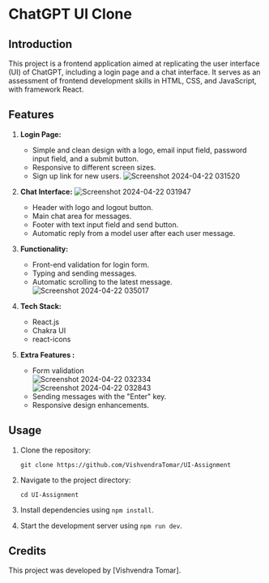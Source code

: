 # ChatGPT UI Clone

## Introduction
This project is a frontend application aimed at replicating the user interface (UI) of ChatGPT, including a login page and a chat interface. It serves as an assessment of frontend development skills in HTML, CSS, and JavaScript, with framework React.

## Features
1. **Login Page:**
    - Simple and clean design with a logo, email input field, password input field, and a submit button.
    - Responsive to different screen sizes.
    - Sign up link for new users.
![Screenshot 2024-04-22 031520](https://github.com/VishvendraTomar/UI-Assignment/assets/95501800/f27b9c9f-c873-4d16-a3f5-97549926fdf7)



2. **Chat Interface:**
![Screenshot 2024-04-22 031947](https://github.com/VishvendraTomar/UI-Assignment/assets/95501800/380c2b9f-20ec-4865-9e3c-3f4f3d7dcd1f)

    - Header with logo and logout button.
    - Main chat area for messages.
    - Footer with text input field and send button.
    - Automatic reply from a model user after each user message.
    
4. **Functionality:**
    - Front-end validation for login form.
    - Typing and sending messages.
    - Automatic scrolling to the latest message.
![Screenshot 2024-04-22 035017](https://github.com/VishvendraTomar/UI-Assignment/assets/95501800/b64af45d-8914-40e0-bcf5-a8c51130493a)

5. **Tech Stack:**
    - React.js
    - Chakra UI
    - react-icons

6. **Extra Features :**
    - Form validation  
 ![Screenshot 2024-04-22 032334](https://github.com/VishvendraTomar/UI-Assignment/assets/95501800/07896594-f601-4c2d-b0b9-3600ca5efc01)
![Screenshot 2024-04-22 032843](https://github.com/VishvendraTomar/UI-Assignment/assets/95501800/1bc2e94f-1725-45eb-9836-d132ec5effcf)
    - Sending messages with the "Enter" key.
    - Responsive design enhancements.


## Usage
1. Clone the repository:
    ```
    git clone https://github.com/VishvendraTomar/UI-Assignment
    ```

2. Navigate to the project directory:
    ```
    cd UI-Assignment
    ```

3. Install dependencies using `npm install`.

4. Start the development server using `npm run dev`.





## Credits
This project was developed by [Vishvendra Tomar].
